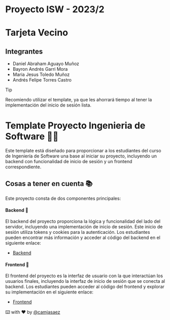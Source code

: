 # Proyecto ISW - 2023/2
# Tarjeta Vecino

## Integrantes

- Daniel Abraham Aguayo Muñoz
- Bayron Andrés Garri Mora
- Maria Jesus Toledo Muñoz
- Andrés Felipe Torres Castro









> [!TIP]
> Recomiendo utilizar el template, ya que les ahorrará tiempo al tener la implementación del inicio de sesión lista.
# Template Proyecto Ingenieria de Software 👨‍💻

Este template está diseñado para proporcionar a los estudiantes del curso de Ingeniería de Software una base al iniciar su proyecto, incluyendo un backend con funcionalidad de inicio de sesión y un frontend correspondiente.

## Cosas a tener en cuenta 📚

Este proyecto consta de dos componentes principales:

#### Backend 🚀

El backend del proyecto proporciona la lógica y funcionalidad del lado del servidor, incluyendo una implementación de inicio de sesión. Este inicio de sesión utiliza tokens y cookies para la autenticación. Los estudiantes pueden encontrar más información y acceder al código del backend en el siguiente enlace:

- [Backend](./backend/)

#### Frontend 🚀

El frontend del proyecto es la interfaz de usuario con la que interactúan los usuarios finales, incluyendo la interfaz de inicio de sesión que se conecta al backend. Los estudiantes pueden acceder al código del frontend y explorar su implementación en el siguiente enlace:

- [Frontend](./frontend)

⌨️ with ❤️ by [@camjasaez](https://github.com/camjasaez)
